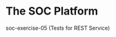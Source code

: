 # The SOC Platform 
soc-exercise-05 (Tests for REST Service) 

[![<slolow>](https://circleci.com/<gh>/<slolow>/<soc-exercise-05>.svg?style=svg)](<https://app.circleci.com/pipelines/github/slolow>)
